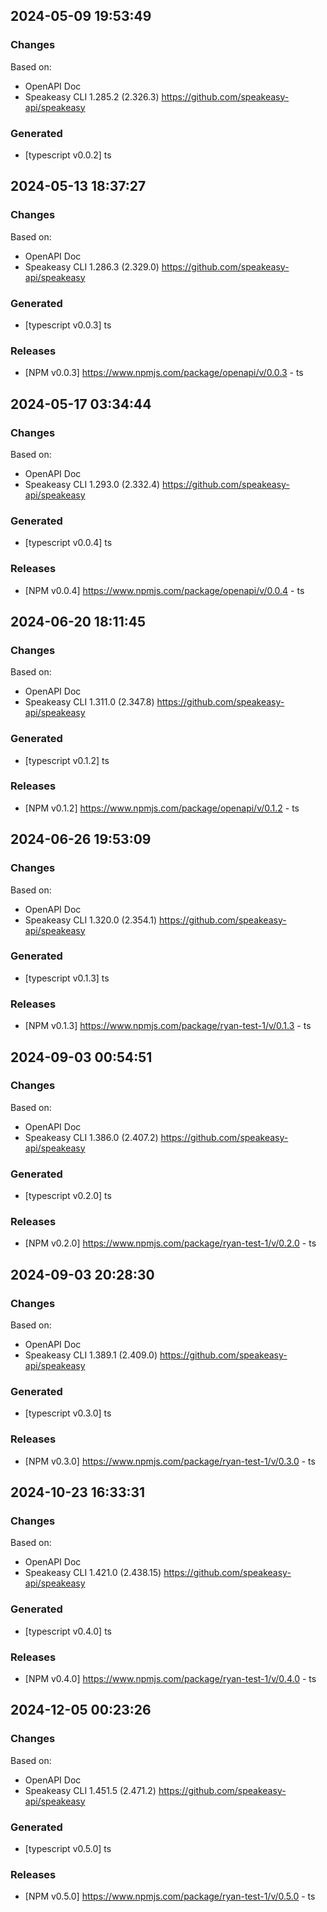 

## 2024-05-09 19:53:49
### Changes
Based on:
- OpenAPI Doc  
- Speakeasy CLI 1.285.2 (2.326.3) https://github.com/speakeasy-api/speakeasy
### Generated
- [typescript v0.0.2] ts

## 2024-05-13 18:37:27
### Changes
Based on:
- OpenAPI Doc  
- Speakeasy CLI 1.286.3 (2.329.0) https://github.com/speakeasy-api/speakeasy
### Generated
- [typescript v0.0.3] ts
### Releases
- [NPM v0.0.3] https://www.npmjs.com/package/openapi/v/0.0.3 - ts

## 2024-05-17 03:34:44
### Changes
Based on:
- OpenAPI Doc  
- Speakeasy CLI 1.293.0 (2.332.4) https://github.com/speakeasy-api/speakeasy
### Generated
- [typescript v0.0.4] ts
### Releases
- [NPM v0.0.4] https://www.npmjs.com/package/openapi/v/0.0.4 - ts

## 2024-06-20 18:11:45
### Changes
Based on:
- OpenAPI Doc  
- Speakeasy CLI 1.311.0 (2.347.8) https://github.com/speakeasy-api/speakeasy
### Generated
- [typescript v0.1.2] ts
### Releases
- [NPM v0.1.2] https://www.npmjs.com/package/openapi/v/0.1.2 - ts

## 2024-06-26 19:53:09
### Changes
Based on:
- OpenAPI Doc  
- Speakeasy CLI 1.320.0 (2.354.1) https://github.com/speakeasy-api/speakeasy
### Generated
- [typescript v0.1.3] ts
### Releases
- [NPM v0.1.3] https://www.npmjs.com/package/ryan-test-1/v/0.1.3 - ts

## 2024-09-03 00:54:51
### Changes
Based on:
- OpenAPI Doc  
- Speakeasy CLI 1.386.0 (2.407.2) https://github.com/speakeasy-api/speakeasy
### Generated
- [typescript v0.2.0] ts
### Releases
- [NPM v0.2.0] https://www.npmjs.com/package/ryan-test-1/v/0.2.0 - ts

## 2024-09-03 20:28:30
### Changes
Based on:
- OpenAPI Doc  
- Speakeasy CLI 1.389.1 (2.409.0) https://github.com/speakeasy-api/speakeasy
### Generated
- [typescript v0.3.0] ts
### Releases
- [NPM v0.3.0] https://www.npmjs.com/package/ryan-test-1/v/0.3.0 - ts

## 2024-10-23 16:33:31
### Changes
Based on:
- OpenAPI Doc  
- Speakeasy CLI 1.421.0 (2.438.15) https://github.com/speakeasy-api/speakeasy
### Generated
- [typescript v0.4.0] ts
### Releases
- [NPM v0.4.0] https://www.npmjs.com/package/ryan-test-1/v/0.4.0 - ts

## 2024-12-05 00:23:26
### Changes
Based on:
- OpenAPI Doc  
- Speakeasy CLI 1.451.5 (2.471.2) https://github.com/speakeasy-api/speakeasy
### Generated
- [typescript v0.5.0] ts
### Releases
- [NPM v0.5.0] https://www.npmjs.com/package/ryan-test-1/v/0.5.0 - ts